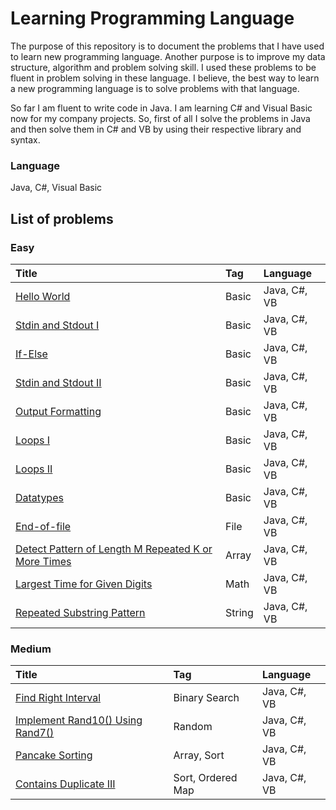 # Learning Programming Language

The purpose of this repository is to document the problems that I have used to learn new programming language. Another purpose is to improve my data structure, algorithm and problem solving skill. I used these problems to be fluent in problem solving in these language. I believe, the best way to learn a new programming language is to solve problems with that language.

So far I am fluent to write code in Java. I am learning C# and Visual Basic now for my company projects. So, first of all I solve the problems in Java and then solve them in C# and VB by using their respective library and syntax. 

### Language 
Java, C#, Visual Basic

## List of problems

### Easy

| Title                                    | Tag | Language                                      |
| :--------------------------------------- | :-- |:--------------------------------------- |
| [Hello World][hr003] | Basic | Java, C#, VB |
| [Stdin and Stdout I][hr008] | Basic | Java, C#, VB |
| [If-Else][hr004] | Basic | Java, C#, VB |
| [Stdin and Stdout II][hr009] | Basic | Java, C#, VB |
| [Output Formatting][hr007] | Basic | Java, C#, VB |
| [Loops I][hr005] | Basic | Java, C#, VB |
| [Loops II][hr006] | Basic | Java, C#, VB |
| [Datatypes][hr001] | Basic | Java, C#, VB |
| [End-of-file][hr002] | File | Java, C#, VB |
| [Detect Pattern of Length M Repeated K or More Times][lc1566] | Array | Java, C#, VB |
| [Largest Time for Given Digits][lc0949] | Math | Java, C#, VB |
| [Repeated Substring Pattern][lc0459] | String | Java, C#, VB |

### Medium

| Title                                    | Tag | Language                                      |
| :--------------------------------------- | :-- |:--------------------------------------- |
| [Find Right Interval][lc0436] | Binary Search | Java, C#, VB |
| [Implement Rand10() Using Rand7()][lc0470] | Random | Java, C#, VB |
| [Pancake Sorting][lc0969] | Array, Sort | Java, C#, VB |
| [Contains Duplicate III][lc0220] | Sort, Ordered Map | Java, C#, VB |


[lc0436]: /src/436-find-right-interval
[lc0470]: /src/470-implement-rand10-using-rand7
[lc0969]: /src/969-pancake-sorting
[lc1566]: /src/1566-detect-pattern-of-length-m-repeated-k-or-more-times
[lc0949]: /src/949-largest-time-for-given-digits
[lc0459]: /src/459-repeated-substring-pattern
[lc0220]: /src/220-contains-duplicate-iii

[hr001]: /src/datatypes
[hr002]: /src/end-of-file
[hr003]: /src/hello-world
[hr004]: /src/if-else
[hr005]: /src/loops
[hr006]: /src/loops-i
[hr007]: /src/output-formatting
[hr008]: /src/stdin-and-stdout-1
[hr009]: /src/stdin-stdout

